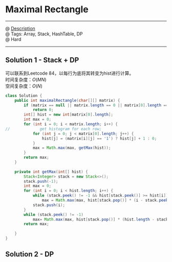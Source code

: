 # Maximal Rectangle
------------------
@ [Description](https://leetcode.com/problems/maximal-rectangle/)  
@ Tags: Array, Stack, HashTable, DP     
@ Hard

------------------
## Solution 1 - Stack + DP
可以联系到Leetcode 84，以每行为底将其转变为hist进行计算。  
时间复杂度：$O(MN)$  
空间复杂度：$O(N)$  
```java
class Solution {
    public int maximalRectangle(char[][] matrix) {
        if (matrix == null || matrix.length == 0 || matrix[0].length == 0)
            return 0;
        int[] hist = new int[matrix[0].length];
        int max = 0;
        for (int i = 0; i < matrix.length; i++) {
//             get histogram for each row;
            for (int j = 0; j < matrix[0].length; j++) {
                hist[j] = (matrix[i][j] == '1') ? hist[j] + 1 : 0;
            }
            max = Math.max(max, getMax(hist));
        }
        return max;
    }
    
    private int getMax(int[] hist) {
        Stack<Integer> stack = new Stack<>();
        stack.push(-1);
        int max = 0;
        for (int i = 0; i < hist.length; i++) {
            while (stack.peek() != -1 && hist[stack.peek()] >= hist[i])
                max = Math.max(max, hist[stack.pop()] * (i - stack.peek() - 1));
            stack.push(i);
        }
        while (stack.peek() != -1)
            max= Math.max(max, hist[stack.pop()] * (hist.length - stack.peek() - 1));
        return max;
        
    }
}
```

## Solution 2 - DP



